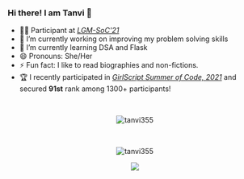 


### Hi there! I am Tanvi 👋

- 👩‍💻 Participant at [_LGM-SoC'21_](https://lgmsoc.co/)
- 🔭 I’m currently working on improving my problem solving skills
- 🌱 I’m currently learning DSA and Flask 
- 😄 Pronouns: She/Her
- ⚡ Fun fact: I like to read biographies and non-fictions.
- 🏆 I recently participated in [_GirlScript Summer of Code, 2021_](https://gssoc.girlscript.tech/index.html#about) and secured **91st** rank among 1300+ participants!

<br>

<p align="center">
  <img src="https://komarev.com/ghpvc/?username=tanvi355" alt="tanvi355" />
</p>

  <br>
  
<p align="center">
  <img src="https://github-readme-stats.vercel.app/api?username=tanvi355&layout=compact&hide=html&theme=blueberry" alt="tanvi355" />
</p>
  
<p align="center">
  <img src="https://activity-graph.herokuapp.com/graph?username=tanvi355&theme=react-dark"/>
</p>
